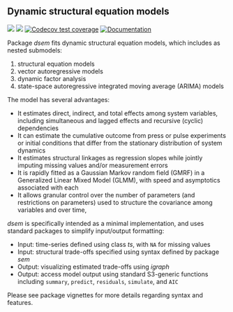 ## Dynamic structural equation models

[![](https://www.r-pkg.org/badges/version/dsem)](https://cran.r-project.org/package=dsem)
[![](https://cranlogs.r-pkg.org/badges/dsem)](https://cran.r-project.org/package=dsem)
[![Codecov test coverage](https://codecov.io/gh/James-Thorson-NOAA/dsem/branch/test_codecov/graph/badge.svg)](https://app.codecov.io/gh/James-Thorson-NOAA/dsem?branch=test_codecov)
[![Documentation](https://img.shields.io/badge/documentation-dsem-orange.svg?colorB=E91E63)](https://james-thorson-noaa.github.io/dsem/)


Package _dsem_ fits dynamic structural equation models, which includes as nested submodels:

1. structural equation models
2. vector autoregressive models
3. dynamic factor analysis
4. state-space autoregressive integrated moving average (ARIMA) models

The model has several advantages:

* It estimates direct, indirect, and total effects among system variables, including simultaneous and lagged effects and recursive (cyclic) dependencies
* It can estimate the cumulative outcome from press or pulse experiments or initial conditions that differ from the stationary distribution of system dynamics
* It estimates structural linkages as regression slopes while jointly imputing missing values and/or measurement errors
* It is rapidly fitted as a Gaussian Markov random field (GMRF) in a Generalized Linear Mixed Model (GLMM), with speed and asymptotics associated with each
* It allows granular control over the number of parameters (and restrictions on parameters) used to structure the covariance among variables and over time,

_dsem_ is specifically intended as a minimal implementation, and uses standard packages to simplify input/output formatting:

* Input: time-series defined using class _ts_, with `NA` for missing values
* Input: structural trade-offs specified using syntax defined by package _sem_
* Output: visualizing estimated trade-offs using _igraph_
* Output: access model output using standard S3-generic functions including `summary`, `predict`, `residuals`, `simulate`, and `AIC`

Please see package vignettes for more details regarding syntax and features.


